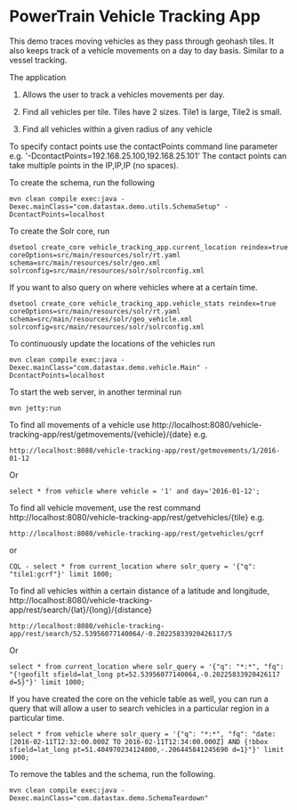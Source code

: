 PowerTrain Vehicle Tracking App
===============================

This demo traces moving vehicles as they pass through geohash tiles. It also keeps track of a vehicle movements on a day to day basis. Similar to a vessel tracking.  

The application 

1. Allows the user to track a vehicles movements per day.

2. Find all vehicles per tile. Tiles have 2 sizes. Tile1 is large, Tile2 is small. 

3. Find all vehicles within a given radius of any vehicle

To specify contact points use the contactPoints command line parameter e.g. '-DcontactPoints=192.168.25.100,192.168.25.101'
The contact points can take multiple points in the IP,IP,IP (no spaces).
 
To create the schema, run the following

	mvn clean compile exec:java -Dexec.mainClass="com.datastax.demo.utils.SchemaSetup" -DcontactPoints=localhost
	
To create the Solr core, run 

	dsetool create_core vehicle_tracking_app.current_location reindex=true coreOptions=src/main/resources/solr/rt.yaml schema=src/main/resources/solr/geo.xml solrconfig=src/main/resources/solr/solrconfig.xml

If you want to also query on where vehicles where at a certain time. 

	dsetool create_core vehicle_tracking_app.vehicle_stats reindex=true coreOptions=src/main/resources/solr/rt.yaml schema=src/main/resources/solr/geo_vehicle.xml solrconfig=src/main/resources/solr/solrconfig.xml	
	
To continuously update the locations of the vehicles run 
	
	mvn clean compile exec:java -Dexec.mainClass="com.datastax.demo.vehicle.Main" -DcontactPoints=localhost
	
To start the web server, in another terminal run 

	mvn jetty:run
	
To find all movements of a vehicle use http://localhost:8080/vehicle-tracking-app/rest/getmovements/{vehicle}/{date} e.g.

	http://localhost:8080/vehicle-tracking-app/rest/getmovements/1/2016-01-12

Or

	select * from vehicle where vehicle = '1' and day='2016-01-12';

To find all vehicle movement, use the rest command http://localhost:8080/vehicle-tracking-app/rest/getvehicles/{tile} e.g.

	http://localhost:8080/vehicle-tracking-app/rest/getvehicles/gcrf

or 

	CQL - select * from current_location where solr_query = '{"q": "tile1:gcrf"}' limit 1000;


To find all vehicles within a certain distance of a latitude and longitude, http://localhost:8080/vehicle-tracking-app/rest/search/{lat}/{long}/{distance}

	http://localhost:8080/vehicle-tracking-app/rest/search/52.53956077140064/-0.20225833920426117/5
	
Or

	select * from current_location where solr_query = '{"q": "*:*", "fq": "{!geofilt sfield=lat_long pt=52.53956077140064,-0.20225833920426117 d=5}"}' limit 1000;
 	
 	
If you have created the core on the vehicle table as well, you can run a query that will allow a user to search vehicles in a particular region in a particular time. 

	select * from vehicle where solr_query = '{"q": "*:*", "fq": "date:[2016-02-11T12:32:00.000Z TO 2016-02-11T12:34:00.000Z] AND {!bbox sfield=lat_long pt=51.404970234124800,-.206445841245690 d=1}"}' limit 1000;

To remove the tables and the schema, run the following.

    mvn clean compile exec:java -Dexec.mainClass="com.datastax.demo.SchemaTeardown"
    
    
